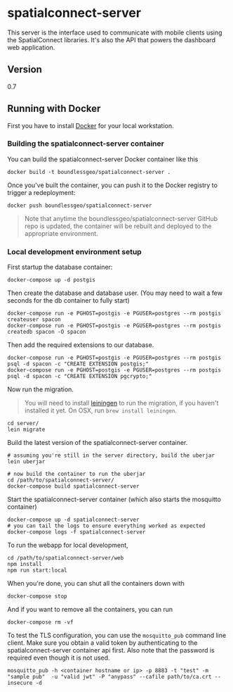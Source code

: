# spatialconnect-server

This server is the interface used to communicate with mobile clients
using the SpatialConnect libraries.  It's also the API that powers the
dashboard web application.

## Version
0.7

## Running with Docker

First you have to install [Docker](https://docs.docker.com/engine/installation/) for your local workstation.

### Building the spatialconnect-server container

You can build the spatialconnect-server Docker container like this

```
docker build -t boundlessgeo/spatialconnect-server .
```

Once you've built the container, you can push it to the Docker registry to
trigger a redeployment:

```
docker push boundlessgeo/spatialconnect-server
```

> Note that anytime the boundlessgeo/spatialconnect-server GitHub repo is
> updated, the container will be rebuilt and deployed to the appropriate
> environment.

### Local development environment setup

First startup the database container:

```
docker-compose up -d postgis
```

Then create the database and database user.  (You may need to wait a few seconds for the db container to fully start)

```
docker-compose run -e PGHOST=postgis -e PGUSER=postgres --rm postgis createuser spacon
docker-compose run -e PGHOST=postgis -e PGUSER=postgres --rm postgis createdb spacon -O spacon
```

Then add the required extensions to our database.

```
docker-compose run -e PGHOST=postgis -e PGUSER=postgres --rm postgis psql -d spacon -c "CREATE EXTENSION postgis;"
docker-compose run -e PGHOST=postgis -e PGUSER=postgres --rm postgis psql -d spacon -c "CREATE EXTENSION pgcrypto;"
```

Now run the migration.

> You will need to install [leiningen](http://leiningen.org/) to run the migration, if you haven't installed it yet.  On OSX, run `brew install leiningen`.

```
cd server/
lein migrate
```

Build the latest version of the spatialconnect-server container.

```
# assuming you're still in the server directory, build the uberjar
lein uberjar

# now build the container to run the uberjar
cd /path/to/spatialconnect-server/
docker-compose build spatialconnect-server
```

Start the spatialconnect-server container (which also starts the mosquitto container)

```
docker-compose up -d spatialconnect-server
# you can tail the logs to ensure everything worked as expected
docker-compose logs -f spatialconnect-server
```


To run the webapp for local development,

```
cd /path/to/spatialconnect-server/web
npm install
npm run start:local
```

When you're done, you can shut all the containers down with

```
docker-compose stop
```

And if you want to remove all the containers, you can run

```
docker-compose rm -vf
```


To test the TLS configuration, you can use the `mosquitto_pub` command line
client.  Make sure you obtain a valid token by authenticating to the
spatialconnect-server container api first.  Also note that the password is
required even though it is not used.
```
mosquitto_pub -h <container hostname or ip> -p 8883 -t "test" -m "sample pub"  -u "valid jwt" -P "anypass" --cafile path/to/ca.crt --insecure -d
```
